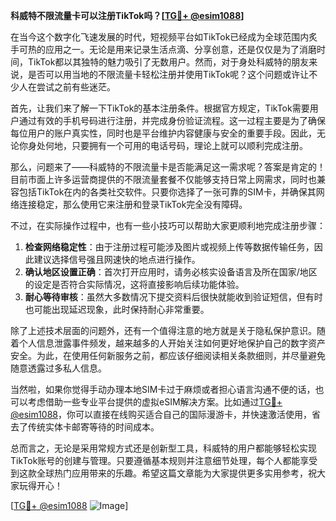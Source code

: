 **科威特不限流量卡可以注册TikTok吗？[[TG💪+ @esim1088](https://t.me/s/esim1088)]**

在当今这个数字化飞速发展的时代，短视频平台如TikTok已经成为全球范围内炙手可热的应用之一。无论是用来记录生活点滴、分享创意，还是仅仅是为了消磨时间，TikTok都以其独特的魅力吸引了无数用户。然而，对于身处科威特的朋友来说，是否可以用当地的不限流量卡轻松注册并使用TikTok呢？这个问题或许让不少人在尝试之前有些迷茫。

首先，让我们来了解一下TikTok的基本注册条件。根据官方规定，TikTok需要用户通过有效的手机号码进行注册，并完成身份验证流程。这一过程主要是为了确保每位用户的账户真实性，同时也是平台维护内容健康与安全的重要手段。因此，无论你身处何地，只要拥有一个可用的电话号码，理论上就可以顺利完成注册。

那么，问题来了——科威特的不限流量卡是否能满足这一需求呢？答案是肯定的！目前市面上许多运营商提供的不限流量套餐不仅能够支持日常上网需求，同时也兼容包括TikTok在内的各类社交软件。只要你选择了一张可靠的SIM卡，并确保其网络连接稳定，那么使用它来注册和登录TikTok完全没有障碍。

不过，在实际操作过程中，也有一些小技巧可以帮助大家更顺利地完成注册步骤：

1. **检查网络稳定性**：由于注册过程可能涉及图片或视频上传等数据传输任务，因此建议选择信号强且网速快的地点进行操作。
2. **确认地区设置正确**：首次打开应用时，请务必核实设备语言及所在国家/地区的设定是否符合实际情况，这将直接影响后续功能体验。
3. **耐心等待审核**：虽然大多数情况下提交资料后很快就能收到验证短信，但有时也可能出现延迟现象，此时保持耐心非常重要。

除了上述技术层面的问题外，还有一个值得注意的地方就是关于隐私保护意识。随着个人信息泄露事件频发，越来越多的人开始关注如何更好地保护自己的数字资产安全。为此，在使用任何新服务之前，都应该仔细阅读相关条款细则，并尽量避免随意透露过多私人信息。

当然啦，如果你觉得手动办理本地SIM卡过于麻烦或者担心语言沟通不便的话，也可以考虑借助一些专业平台提供的虚拟eSIM解决方案。比如通过[TG💪+ @esim1088](https://t.me/s/esim1088)，你可以直接在线购买适合自己的国际漫游卡，并快速激活使用，省去了传统实体卡邮寄等待的时间成本。

总而言之，无论是采用常规方式还是创新型工具，科威特的用户都能够轻松实现TikTok账号的创建与管理。只要遵循基本规则并注意细节处理，每个人都能享受到这款全球热门应用带来的乐趣。希望这篇文章能为大家提供更多实用参考，祝大家玩得开心！

[[TG💪+ @esim1088](https://t.me/s/esim1088) ![Image](https://i.postimg.cc/4NQfJmqS/Snipaste-2025-05-13-00-14-12.png)]